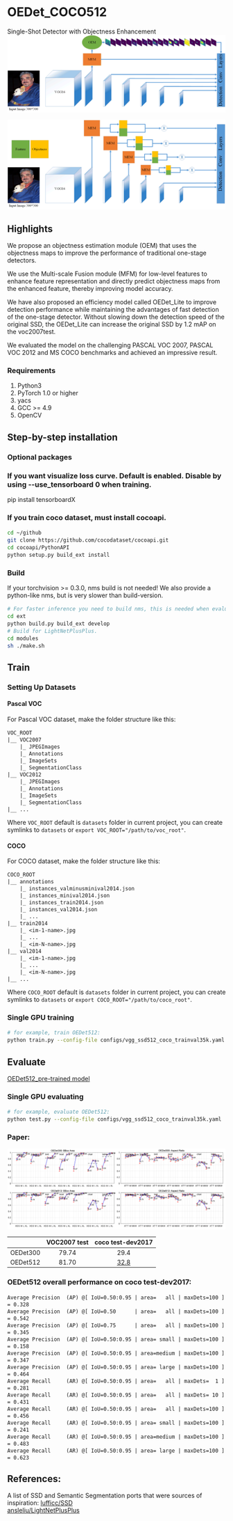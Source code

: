 # OEDet_COCO512
Single-Shot Detector with Objectness Enhancement
![image](https://github.com/BarryKCL/OEDet_COCO512/blob/master/figures/OEDet_A.png)

![image](https://github.com/BarryKCL/OEDet_COCO512/blob/master/figures/OEDet_B.png)

## Highlights

  We propose an objectness estimation module (OEM) that uses the objectness maps to improve the performance of traditional one-stage detectors.
  
  We use the Multi-scale Fusion module (MFM) for low-level features to enhance feature representation and directly predict objectness maps from the enhanced feature, thereby improving model accuracy.

  We have also proposed an efficiency model called OEDet_Lite to improve detection performance while maintaining the advantages of fast detection of the one-stage detector. Without slowing down the detection speed of the original SSD, the OEDet_Lite can increase the original SSD by 1.2 mAP on the voc2007test. 

  We evaluated the model on the challenging PASCAL VOC 2007, PASCAL VOC 2012 and MS COCO benchmarks and achieved an impressive result.

### Requirements

1. Python3
1. PyTorch 1.0 or higher
1. yacs
1. GCC >= 4.9
1. OpenCV

## Step-by-step installation

### Optional packages

### If you want visualize loss curve. Default is enabled. Disable by using --use_tensorboard 0 when training.
pip install tensorboardX

### If you train coco dataset, must install cocoapi.
```bash
cd ~/github
git clone https://github.com/cocodataset/cocoapi.git
cd cocoapi/PythonAPI
python setup.py build_ext install
```

### Build
If your torchvision >= 0.3.0, nms build is not needed! We also provide a python-like nms, but is very slower than build-version.
```bash
# For faster inference you need to build nms, this is needed when evaluating. Only training doesn't need this.
cd ext
python build.py build_ext develop
# Build for LightNetPlusPlus.
cd modules
sh ./make.sh
```
## Train
### Setting Up Datasets
#### Pascal VOC

For Pascal VOC dataset, make the folder structure like this:
```
VOC_ROOT
|__ VOC2007
    |_ JPEGImages
    |_ Annotations
    |_ ImageSets
    |_ SegmentationClass
|__ VOC2012
    |_ JPEGImages
    |_ Annotations
    |_ ImageSets
    |_ SegmentationClass
|__ ...
```
Where `VOC_ROOT` default is `datasets` folder in current project, you can create symlinks to `datasets` or `export VOC_ROOT="/path/to/voc_root"`.

#### COCO

For COCO dataset, make the folder structure like this:
```
COCO_ROOT
|__ annotations
    |_ instances_valminusminival2014.json
    |_ instances_minival2014.json
    |_ instances_train2014.json
    |_ instances_val2014.json
    |_ ...
|__ train2014
    |_ <im-1-name>.jpg
    |_ ...
    |_ <im-N-name>.jpg
|__ val2014
    |_ <im-1-name>.jpg
    |_ ...
    |_ <im-N-name>.jpg
|__ ...
```
Where `COCO_ROOT` default is `datasets` folder in current project, you can create symlinks to `datasets` or `export COCO_ROOT="/path/to/coco_root"`.

### Single GPU training
```bash
# for example, train OEDet512:
python train.py --config-file configs/vgg_ssd512_coco_trainval35k.yaml
```

## Evaluate
[OEDet512_pre-trained model](https://pan.baidu.com/s/1J5W8kABCfJ-jRnOsRw1gEQ)

### Single GPU evaluating

```bash
# for example, evaluate OEDet512:
python test.py --config-file configs/vgg_ssd512_coco_trainval35k.yaml
```
### Paper:

![image](https://github.com/BarryKCL/OEDet_COCO512/blob/master/figures/OEDet-analysis.png)

|         | VOC2007 test | coco test-dev2017 |
| :-----: | :----------: |   :----------:    |
| OEDet300 |     79.74     |      29.4         |
| OEDet512 |     81.70     |      [32.8](https://pan.baidu.com/s/1J5W8kABCfJ-jRnOsRw1gEQ)|

### OEDet512 overall performance on coco test-dev2017:
<td><pre><code>Average Precision  (AP) @[ IoU=0.50:0.95 | area=   all | maxDets=100 ] = 0.328
Average Precision  (AP) @[ IoU=0.50      | area=   all | maxDets=100 ] = 0.542
Average Precision  (AP) @[ IoU=0.75      | area=   all | maxDets=100 ] = 0.345
Average Precision  (AP) @[ IoU=0.50:0.95 | area= small | maxDets=100 ] = 0.158
Average Precision  (AP) @[ IoU=0.50:0.95 | area=medium | maxDets=100 ] = 0.347
Average Precision  (AP) @[ IoU=0.50:0.95 | area= large | maxDets=100 ] = 0.464
Average Recall     (AR) @[ IoU=0.50:0.95 | area=   all | maxDets=  1 ] = 0.281
Average Recall     (AR) @[ IoU=0.50:0.95 | area=   all | maxDets= 10 ] = 0.431
Average Recall     (AR) @[ IoU=0.50:0.95 | area=   all | maxDets=100 ] = 0.456
Average Recall     (AR) @[ IoU=0.50:0.95 | area= small | maxDets=100 ] = 0.241
Average Recall     (AR) @[ IoU=0.50:0.95 | area=medium | maxDets=100 ] = 0.483
Average Recall     (AR) @[ IoU=0.50:0.95 | area= large | maxDets=100 ] = 0.623</code></pre></td>

## References:
A list of SSD and Semantic Segmentation ports that were sources of inspiration:
[lufficc/SSD](https://github.com/lufficc/SSD)       
[ansleliu/LightNetPlusPlus](https://github.com/ansleliu/LightNetPlusPlus)




